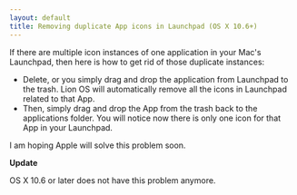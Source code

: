 ```yaml
---
layout: default
title: Removing duplicate App icons in Launchpad (OS X 10.6+)
---
```


If there are multiple icon instances of one application in your Mac's Launchpad,
then here is how to get rid of those duplicate instances:

- Delete, or you simply drag and drop the application from Launchpad to
  the trash. Lion OS will automatically remove all the icons in Launchpad related
  to that App.
- Then, simply drag and drop the App from the trash back to the applications
  folder. You will notice now there is only one icon for that App in your Launchpad.

I am hoping Apple will solve this problem soon.

**Update**

OS X 10.6 or later does not have this problem anymore.
